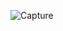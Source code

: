 ![Capture](https://github.com/AdrianG12345/Ecommerce1/assets/126881066/5e89bd25-52d6-4472-989b-e6966e4894fa)
